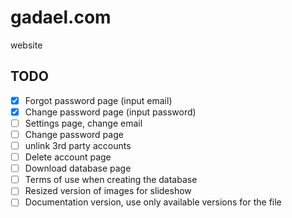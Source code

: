 # gadael.com
website

## TODO

* [x] Forgot password page (input email)
* [x] Change password page (input password)
* [ ] Settings page, change email
* [ ] Change password page
* [ ] unlink 3rd party accounts
* [ ] Delete account page
* [ ] Download database page
* [ ] Terms of use when creating the database
* [ ] Resized version of images for slideshow
* [ ] Documentation version, use only available versions for the file
